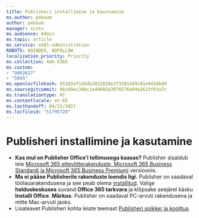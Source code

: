 ```yaml
---
title: Publisheri installimine ja kasutamine
ms.author: pebaum
author: pebaum
manager: scotv
ms.audience: Admin
ms.topic: article
ms.service: o365-administration
ROBOTS: NOINDEX, NOFOLLOW
localization_priority: Priority
ms.collection: Adm_O365
ms.custom:
- "9002627"
- "5045"
ms.openlocfilehash: 65102ef1dddb2032020e3f3391449c81e9d34b89
ms.sourcegitcommit: 8bc60ec34bc1e40685e3976576e04a2623f63a7c
ms.translationtype: HT
ms.contentlocale: et-EE
ms.lasthandoff: 04/15/2021
ms.locfileid: "51795728"
---
```

# <a name="install-and-use-publisher"></a>Publisheri installimine ja kasutamine

- **Kas mul on Publisher Office’i tellimusega kaasas?** Publisher sisaldub teie [Microsoft 365 ettevõtterakenduste, Microsoft 365 Business Standardi ja Microsoft 365 Business Premiumi](https://products.office.com/compare-all-microsoft-office-products?activetab=tab:primaryr2) versioonis.
- **Ma ei pääse Publisherile rakenduste loendis ligi.**  Publisher on saadaval töölauarakendusena ja see peab olema [installitud](https://support.office.com/article/Install-Office-apps-from-Office-365-dcf2d841-dac7-455b-9a77-fc8f7ee92702). Valige **halduskeskuses** suvand **Office 365 tarkvara** ja klõpsake seejärel käsku **Installi Office**.  **Märkus**: Publisher on saadaval PC-arvuti rakendusena ja mitte Mac-arvuti jaoks.
- Lisateavet Publisheri kohta leiate teemast [Publisheri spikker ja koolitus](https://support.office.com/publisher).

